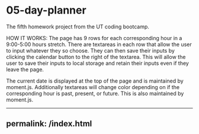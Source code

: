 # 05-day-planner
The fifth homework project from the UT coding bootcamp.

HOW IT WORKS:
The page has 9 rows for each corresponding hour in a 9:00-5:00 hours stretch. There are textareas in each row that allow the user
to input whatever they so choose. They can then save their inputs by clicking the calendar button to the right of the textarea. This
will allow the user to save their inputs to local storage and retain their inputs even if they leave the page.

The current date is displayed at the top of the page and is maintained by moment.js. Additionally textareas will change color depending
on if the corresponding hour is past, present, or future. This is also maintained by moment.js.

---
permalink: /index.html
---